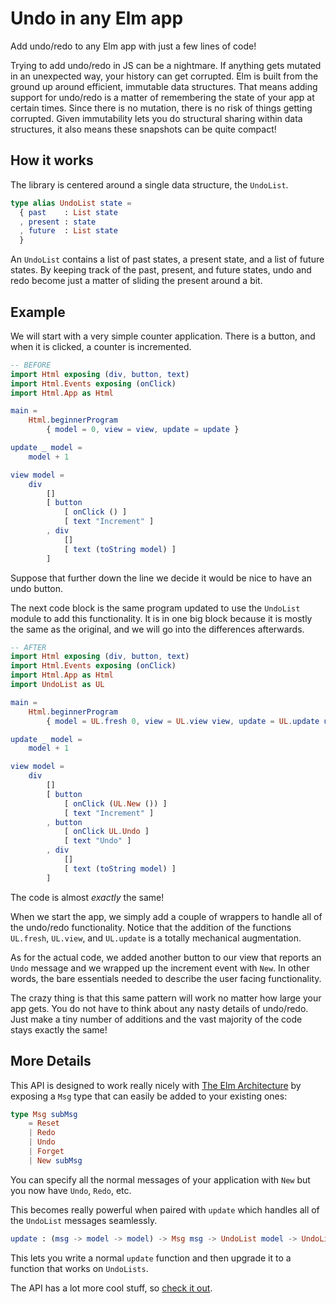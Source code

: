 # Undo in any Elm app

Add undo/redo to any Elm app with just a few lines of code!

Trying to add undo/redo in JS can be a nightmare. If anything gets mutated in
an unexpected way, your history can get corrupted. Elm is built from the ground
up around efficient, immutable data structures. That means adding support for
undo/redo is a matter of remembering the state of your app at certain times.
Since there is no mutation, there is no risk of things getting corrupted. Given
immutability lets you do structural sharing within data structures, it also
means these snapshots can be quite compact!


## How it works

The library is centered around a single data structure, the `UndoList`.

```elm
type alias UndoList state =
  { past    : List state
  , present : state
  , future  : List state
  }
```

An `UndoList` contains a list of past states, a present state, and a list of
future states. By keeping track of the past, present, and future states, undo
and redo become just a matter of sliding the present around a bit.


## Example

We will start with a very simple counter application. There is a button, and
when it is clicked, a counter is incremented.

```elm
-- BEFORE
import Html exposing (div, button, text)
import Html.Events exposing (onClick)
import Html.App as Html

main =
    Html.beginnerProgram
        { model = 0, view = view, update = update }

update _ model =
    model + 1

view model =
    div
        []
        [ button
            [ onClick () ]
            [ text "Increment" ]
        , div
            []
            [ text (toString model) ]
        ]
```

Suppose that further down the line we decide it would be nice to have an undo
button.

The next code block is the same program updated to use the `UndoList` module to
add this functionality. It is in one big block because it is mostly the same as
the original, and we will go into the differences afterwards.

```elm
-- AFTER
import Html exposing (div, button, text)
import Html.Events exposing (onClick)
import Html.App as Html
import UndoList as UL

main =
    Html.beginnerProgram
        { model = UL.fresh 0, view = UL.view view, update = UL.update update }

update _ model =
    model + 1

view model =
    div
        []
        [ button
            [ onClick (UL.New ()) ]
            [ text "Increment" ]
        , button
            [ onClick UL.Undo ]
            [ text "Undo" ]
        , div
            []
            [ text (toString model) ]
        ]
```

The code is almost *exactly* the same!

When we start the app, we simply add a couple of wrappers to handle all of the
undo/redo functionality. Notice that the addition of the functions `UL.fresh`,
`UL.view`, and `UL.update` is a totally mechanical augmentation.

As for the actual code, we added another button to our view that reports an
`Undo` message and we wrapped up the increment event with `New`. In other
words, the bare essentials needed to describe the user facing functionality.

The crazy thing is that this same pattern will work no matter how large your
app gets. You do not have to think about any nasty details of undo/redo. Just
make a tiny number of additions and the vast majority of the code stays exactly
the same!


## More Details

This API is designed to work really nicely with [The Elm Architecture][arch] by
exposing a `Msg` type that can easily be added to your existing ones:

[arch]: http://guide.elm-lang.org/architecture/index.html

```elm
type Msg subMsg
    = Reset
    | Redo
    | Undo
    | Forget
    | New subMsg
```

You can specify all the normal messages of your application with `New` but you
now have `Undo`, `Redo`, etc.

This becomes really powerful when paired with `update` which handles all of the
`UndoList` messages seamlessly.

```elm
update : (msg -> model -> model) -> Msg msg -> UndoList model -> UndoList model
```

This lets you write a normal `update` function and then upgrade it to
a function that works on `UndoLists`.

The API has a lot more cool stuff, so [check it out][docs].

[docs]: http://package.elm-lang.org/packages/elm-community/undo-redo/latest
